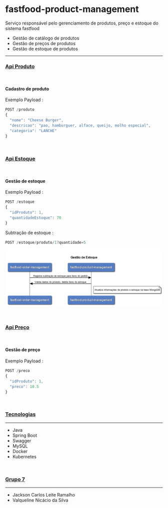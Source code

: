 # fastfood-product-management

Serviço responsável pelo gerenciamento de produtos, preço e estoque do sistema fastfood


- Gestão de catálogo de produtos
- Gestão de preços de produtos
- Gestão de estoque de produtos
***
### [Api Produto](#Api_Produto)

<br>

#### **Cadastro de produto**

Exemplo Payload :
```javascript
POST /produto
{
  "nome": "Cheese Burger",
  "descricao": "pao, hamburguer, alface, queijo, molho especial",
  "categoria": "LANCHE"
}
```

<br>

### [Api Estoque](#Api_Estoque)

<br>

#### **Gestão de estoque**

Exemplo Payload :
```javascript
POST /estoque
{
  "idProduto": 1,
  "quantidadeEstoque": 70
}
```


Subtração de estoque :
```javascript
POST /estoque/produto/1?quantidade=5
```

![Fluxo subtracao_estoque](imagens/fluxo-subtracao-estoque.png)

<br>

### [Api Preço](#Api_Preço)

<br>

#### **Gestão de preço**

Exemplo Payload :
```javascript
POST /preco
{
  "idProduto": 1,
  "preco": 10.5
}
```

<br>

### [Tecnologias](#Tecnologias)
***
* Java
* Spring Boot
* Swagger
* MySQL
* Docker
* Kubernetes

<br>

### [Grupo 7](#grupo-7)
***
* Jackson Carlos Leite Ramalho
* Valqueline Nicácio da Silva
